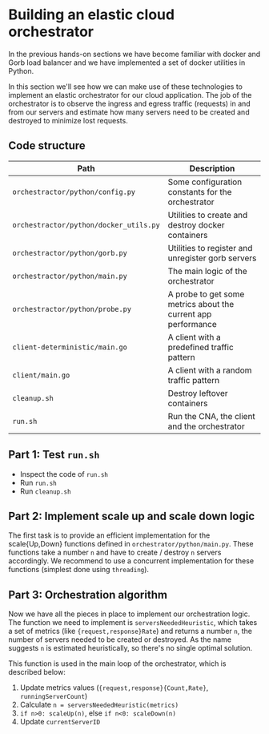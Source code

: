 # Building an elastic cloud orchestrator

In the previous hands-on sections we have become familiar with docker and Gorb load balancer and we have implemented a set of docker utilities in Python.

In this section we'll see how we can make use of these technologies to implement an elastic orchestrator for our cloud application. The job of the orchestrator is to observe the ingress and egress traffic (requests) in and from our servers and estimate how many servers need to be created and destroyed to minimize lost requests.

## Code structure

| Path                                             | Description                                     |
|--------------------------------------------------|-------------------------------------------------|
| `orchestractor/python/config.py`                 | Some configuration constants for the orchestrator |
| `orchestractor/python/docker_utils.py`           | Utilities to create and destroy docker containers |
| `orchestractor/python/gorb.py`                   | Utilities to register and unregister gorb servers  |
| `orchestractor/python/main.py`                   | The main logic of the orchestrator |
| `orchestractor/python/probe.py`                  | A probe to get some metrics about the current app performance |
| `client-deterministic/main.go`                   | A client with a predefined traffic pattern |
| `client/main.go`                                 | A client with a random traffic pattern |
| `cleanup.sh`                                     | Destroy leftover containers |
| `run.sh`                                         | Run the CNA, the client and the orchestrator |

## Part 1: Test `run.sh`

- Inspect the code of `run.sh`
- Run `run.sh`  
- Run `cleanup.sh`   

## Part 2: Implement scale up and scale down logic

The first task is to provide an efficient implementation for the scale{Up,Down} functions defined in `orchestrator/python/main.py`. These functions take a number `n` and have to create / destroy `n` servers accordingly. We recommend to use a concurrent implementation for these functions (simplest done using `threading`).

## Part 3: Orchestration algorithm

Now we have all the pieces in place to implement our orchestration logic. The function we need to implement is `serversNeededHeuristic`, which takes a set of metrics (like `{request,response}Rate`) and returns a number `n`, the number of servers needed to be created or destroyed. As the name suggests `n` is estimated heuristically, so there's no single optimal solution.

This function is used in the main loop of the orchestrator, which is described below:

1. Update metrics values (`{request,response}{Count,Rate}`, `runningServerCount`)
2. Calculate `n = serversNeededHeuristic(metrics)`
3. `if n>0: scaleUp(n)`, else `if n<0: scaleDown(n)`
4. Update `currentServerID`

